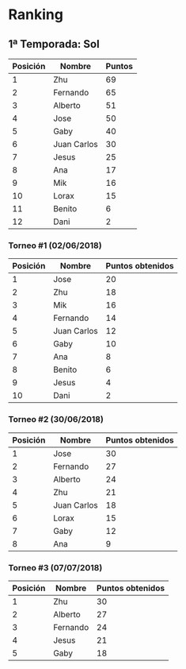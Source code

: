 # Ranking

## 1ª Temporada: Sol

| Posición | Nombre | Puntos |
| ------ | ------ | ------ |
| 1 | Zhu | 69 |
| 2 | Fernando | 65 |
| 3 | Alberto | 51 |
| 4 | Jose | 50 |
| 5 | Gaby | 40 |
| 6 | Juan Carlos | 30 |
| 7 | Jesus | 25 |
| 8 | Ana | 17 |
| 9 | Mik | 16 |
| 10 | Lorax | 15 |
| 11 | Benito | 6 |
| 12 | Dani | 2 |

### Torneo #1 (02/06/2018)

| Posición | Nombre | Puntos obtenidos |
| -------- | ------ | ---------------- |
| 1 | Jose | 20 |
| 2 | Zhu | 18 |
| 3 | Mik | 16 |
| 4 | Fernando | 14 |
| 5 | Juan Carlos | 12 |
| 6 | Gaby | 10 |
| 7 | Ana | 8 |
| 8 | Benito | 6 |
| 9 | Jesus | 4 |
| 10 | Dani | 2 |


### Torneo #2 (30/06/2018)

| Posición | Nombre | Puntos obtenidos |
| -------- | ------ | ---------------- |
| 1 | Jose | 30 |
| 2 | Fernando | 27 |
| 3 | Alberto | 24 |
| 4 | Zhu | 21 |
| 5 | Juan Carlos | 18 |
| 6 | Lorax | 15 |
| 7 | Gaby | 12 |
| 8 | Ana | 9 |


### Torneo #3 (07/07/2018)

| Posición | Nombre | Puntos obtenidos |
| -------- | ------ | ---------------- |
| 1 | Zhu | 30 |
| 2 | Alberto | 27 |
| 3 | Fernando | 24 |
| 4 | Jesus | 21 |
| 5 | Gaby | 18 |
